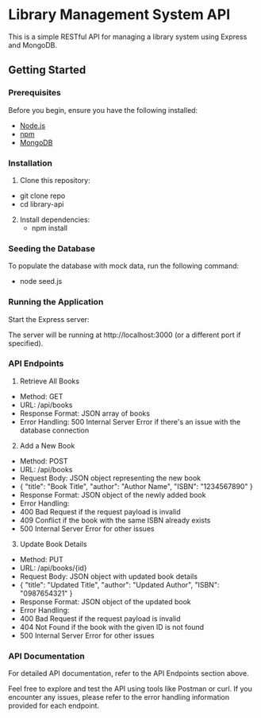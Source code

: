 # Library Management System API

This is a simple RESTful API for managing a library system using Express and MongoDB.

## Getting Started

### Prerequisites

Before you begin, ensure you have the following installed:

- [Node.js](https://nodejs.org/)
- [npm](https://www.npmjs.com/)
- [MongoDB](https://www.mongodb.com/try/download/community)

### Installation

1. Clone this repository:
  - git clone repo
  - cd library-api

2. Install dependencies:
   - npm install

### Seeding the Database

To populate the database with mock data, run the following command:
  - node seed.js

### Running the Application

Start the Express server:

The server will be running at http://localhost:3000 (or a different port if specified).

### API Endpoints

1. Retrieve All Books
  - Method: GET
  - URL: /api/books
  - Response Format: JSON array of books
  - Error Handling: 500 Internal Server Error if there's an issue with the database connection

2. Add a New Book
  - Method: POST
  - URL: /api/books
  - Request Body: JSON object representing the new book
  - {
    "title": "Book Title",
    "author": "Author Name",
    "ISBN": "1234567890"
  }
  - Response Format: JSON object of the newly added book
  - Error Handling:
  - 400 Bad Request if the request payload is invalid
  - 409 Conflict if the book with the same ISBN already exists
  - 500 Internal Server Error for other issues

3. Update Book Details
  - Method: PUT
  - URL: /api/books/{id}
  - Request Body: JSON object with updated book details
  - {
    "title": "Updated Title",
    "author": "Updated Author",
    "ISBN": "0987654321"
  }
  - Response Format: JSON object of the updated book
  - Error Handling:
  - 400 Bad Request if the request payload is invalid
  - 404 Not Found if the book with the given ID is not found
  - 500 Internal Server Error for other issues

### API Documentation
For detailed API documentation, refer to the API Endpoints section above.

Feel free to explore and test the API using tools like Postman or curl. If you encounter any issues, please refer to the error handling information provided for each endpoint.




